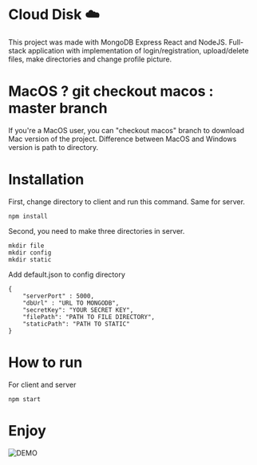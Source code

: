 # Cloud Disk ☁️

This project was made with MongoDB Express React and NodeJS.
Full-stack application with implementation of login/registration, upload/delete files, make directories and change profile picture.

# MacOS ? git checkout macos : master branch

If you're a MacOS user, you can "checkout macos" branch to download Mac version of the project. Difference between MacOS and Windows version is path to directory.

# Installation

First, change directory to client and run this command. Same for server.

    npm install

Second, you need to make three directories in server.

    mkdir file
    mkdir config
    mkdir static

Add default.json to config directory

    {
        "serverPort" : 5000,
        "dbUrl" : "URL TO MONGODB",
        "secretKey": "YOUR SECRET KEY",
        "filePath": "PATH TO FILE DIRECTORY",
        "staticPath": "PATH TO STATIC"
    }

# How to run
 
For client and server

    npm start

# Enjoy

![DEMO](https://user-images.githubusercontent.com/71353141/181923891-553d68b2-0a5a-4994-a6f8-ee74a4c3bad3.gif)

